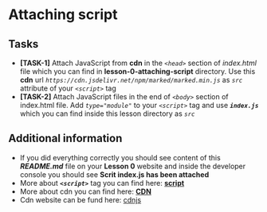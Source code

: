 # Attaching script

## Tasks

- **[TASK-1]** Attach JavaScript from **cdn** in the _`<head>`_ section of _index.html_ file which you can find in **lesson-0-attaching-script** directory. Use this **cdn** url _`https://cdn.jsdelivr.net/npm/marked/marked.min.js`_ as _`src`_ attribute of your _`<script>`_ tag
- **[TASK-2]** Attach JavaScript files in the end of _`<body>`_ section of index.html file. Add _`type="module"`_ to your _`<script>`_ tag and use **_`index.js`_** which you can find inside this lesson directory as _`src`_

## Additional information

- If you did everything correctly you should see content of this **_README.md_** file on your **Lesson 0** website and inside the developer console you should see **Scrit index.js has been attached**
- More about **_`<script>`_** tag you can find here: **[script](https://developer.mozilla.org/en-US/docs/Web/HTML/Element/script)**
- More about cdn you can find here: **[CDN](https://developer.mozilla.org/en-US/docs/Glossary/CDN)**
- Cdn website can be fund here: [cdnjs](https://cdnjs.com/)
